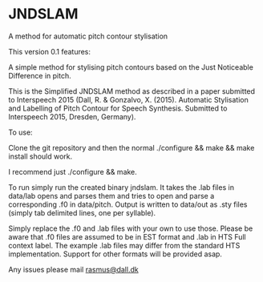 # JNDSLAM
A method for automatic pitch contour stylisation

This version 0.1 features:

A simple method for stylising pitch contours based on the Just Noticeable Difference in pitch.

This is the Simplified JNDSLAM method as described in a paper submitted to Interspeech 2015 (Dall, R. & Gonzalvo, X. (2015). Automatic Stylisation and Labelling of Pitch Contour for Speech Synthesis. Submitted to Interspeech 2015, Dresden, Germany).

To use:

Clone the git repository and then the normal ./configure && make && make install should work.

I recommend just ./configure && make.

To run simply run the created binary jndslam. It takes the .lab files in data/lab opens and parses them and tries to open and parse a corresponding .f0 in data/pitch. Output is written to data/out as .sty files (simply tab delimited lines, one per syllable).

Simply replace the .f0 and .lab files with your own to use those. Please be aware that .f0 files are assumed to be in EST format and .lab in HTS Full context label. The example .lab files may differ from the standard HTS implementation. Support for other formats will be provided asap.

Any issues please mail rasmus@dall.dk
